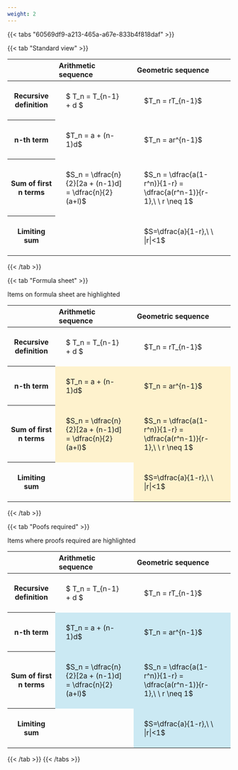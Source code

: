 ```yaml
---
weight: 2
---
```


{{< tabs "60569df9-a213-465a-a67e-833b4f818daf" >}}

{{< tab "Standard view" >}}

<style type="text/css">
#T_e19a2 th.col_heading {
  text-align: left;
  font-size: 1em;
}
#T_e19a2 td {
  text-align: left;
  font-size: 1em;
  padding: 1.5em;
}
</style>
<table id="T_e19a2">
  <thead>
    <tr>
      <th class="blank level0" >&nbsp;</th>
      <th id="T_e19a2_level0_col0" class="col_heading level0 col0" >Arithmetic sequence</th>
      <th id="T_e19a2_level0_col1" class="col_heading level0 col1" >Geometric sequence</th>
    </tr>
  </thead>
  <tbody>
    <tr>
      <th id="T_e19a2_level0_row0" class="row_heading level0 row0" >Recursive definition</th>
      <td id="T_e19a2_row0_col0" class="data row0 col0" >$ T_n = T_{n-1} + d $</td>
      <td id="T_e19a2_row0_col1" class="data row0 col1" >$T_n = rT_{n-1}$</td>
    </tr>
    <tr>
      <th id="T_e19a2_level0_row1" class="row_heading level0 row1" >n-th term</th>
      <td id="T_e19a2_row1_col0" class="data row1 col0" >$T_n = a + (n-1)d$</td>
      <td id="T_e19a2_row1_col1" class="data row1 col1" >$T_n = ar^{n-1}$</td>
    </tr>
    <tr>
      <th id="T_e19a2_level0_row2" class="row_heading level0 row2" >Sum of first n terms</th>
      <td id="T_e19a2_row2_col0" class="data row2 col0" >$S_n = \dfrac{n}{2}[2a + (n-1)d] = \dfrac{n}{2}(a+l)$</td>
      <td id="T_e19a2_row2_col1" class="data row2 col1" >$S_n = \dfrac{a(1-r^n)}{1-r} = \dfrac{a(r^n-1)}{r-1},\ \  r \neq 1$</td>
    </tr>
    <tr>
      <th id="T_e19a2_level0_row3" class="row_heading level0 row3" >Limiting sum</th>
      <td id="T_e19a2_row3_col0" class="data row3 col0" ></td>
      <td id="T_e19a2_row3_col1" class="data row3 col1" >$S=\dfrac{a}{1-r},\ \ |r|<1$</td>
    </tr>
  </tbody>
</table>
{{< /tab >}}

{{< tab "Formula sheet" >}}

Items on formula sheet are highlighted 
<br>
<style type="text/css">
#T_985e5 th.col_heading {
  text-align: left;
  font-size: 1em;
}
#T_985e5 td {
  text-align: left;
  font-size: 1em;
  padding: 1.5em;
}
#T_985e5_row0_col0, #T_985e5_row0_col1, #T_985e5_row3_col0 {
  background-color: rgba(0,0,0,0);
}
#T_985e5_row1_col0, #T_985e5_row1_col1, #T_985e5_row2_col0, #T_985e5_row2_col1, #T_985e5_row3_col1 {
  background-color: rgba(255,194,10, 0.2);
}
</style>
<table id="T_985e5">
  <thead>
    <tr>
      <th class="blank level0" >&nbsp;</th>
      <th id="T_985e5_level0_col0" class="col_heading level0 col0" >Arithmetic sequence</th>
      <th id="T_985e5_level0_col1" class="col_heading level0 col1" >Geometric sequence</th>
    </tr>
  </thead>
  <tbody>
    <tr>
      <th id="T_985e5_level0_row0" class="row_heading level0 row0" >Recursive definition</th>
      <td id="T_985e5_row0_col0" class="data row0 col0" >$ T_n = T_{n-1} + d $</td>
      <td id="T_985e5_row0_col1" class="data row0 col1" >$T_n = rT_{n-1}$</td>
    </tr>
    <tr>
      <th id="T_985e5_level0_row1" class="row_heading level0 row1" >n-th term</th>
      <td id="T_985e5_row1_col0" class="data row1 col0" >$T_n = a + (n-1)d$</td>
      <td id="T_985e5_row1_col1" class="data row1 col1" >$T_n = ar^{n-1}$</td>
    </tr>
    <tr>
      <th id="T_985e5_level0_row2" class="row_heading level0 row2" >Sum of first n terms</th>
      <td id="T_985e5_row2_col0" class="data row2 col0" >$S_n = \dfrac{n}{2}[2a + (n-1)d] = \dfrac{n}{2}(a+l)$</td>
      <td id="T_985e5_row2_col1" class="data row2 col1" >$S_n = \dfrac{a(1-r^n)}{1-r} = \dfrac{a(r^n-1)}{r-1},\ \  r \neq 1$</td>
    </tr>
    <tr>
      <th id="T_985e5_level0_row3" class="row_heading level0 row3" >Limiting sum</th>
      <td id="T_985e5_row3_col0" class="data row3 col0" ></td>
      <td id="T_985e5_row3_col1" class="data row3 col1" >$S=\dfrac{a}{1-r},\ \ |r|<1$</td>
    </tr>
  </tbody>
</table>
{{< /tab >}}

{{< tab "Poofs required" >}}

Items where proofs required are highlighted 
<br>
<style type="text/css">
#T_1d0dd th.col_heading {
  text-align: left;
  font-size: 1em;
}
#T_1d0dd td {
  text-align: left;
  font-size: 1em;
  padding: 1.5em;
}
#T_1d0dd_row0_col0, #T_1d0dd_row0_col1, #T_1d0dd_row3_col0 {
  background-color: rgba(0,0,0,0);
}
#T_1d0dd_row1_col0, #T_1d0dd_row1_col1, #T_1d0dd_row2_col0, #T_1d0dd_row2_col1, #T_1d0dd_row3_col1 {
  background-color: rgba(0,150,200, 0.2);
}
</style>
<table id="T_1d0dd">
  <thead>
    <tr>
      <th class="blank level0" >&nbsp;</th>
      <th id="T_1d0dd_level0_col0" class="col_heading level0 col0" >Arithmetic sequence</th>
      <th id="T_1d0dd_level0_col1" class="col_heading level0 col1" >Geometric sequence</th>
    </tr>
  </thead>
  <tbody>
    <tr>
      <th id="T_1d0dd_level0_row0" class="row_heading level0 row0" >Recursive definition</th>
      <td id="T_1d0dd_row0_col0" class="data row0 col0" >$ T_n = T_{n-1} + d $</td>
      <td id="T_1d0dd_row0_col1" class="data row0 col1" >$T_n = rT_{n-1}$</td>
    </tr>
    <tr>
      <th id="T_1d0dd_level0_row1" class="row_heading level0 row1" >n-th term</th>
      <td id="T_1d0dd_row1_col0" class="data row1 col0" >$T_n = a + (n-1)d$</td>
      <td id="T_1d0dd_row1_col1" class="data row1 col1" >$T_n = ar^{n-1}$</td>
    </tr>
    <tr>
      <th id="T_1d0dd_level0_row2" class="row_heading level0 row2" >Sum of first n terms</th>
      <td id="T_1d0dd_row2_col0" class="data row2 col0" >$S_n = \dfrac{n}{2}[2a + (n-1)d] = \dfrac{n}{2}(a+l)$</td>
      <td id="T_1d0dd_row2_col1" class="data row2 col1" >$S_n = \dfrac{a(1-r^n)}{1-r} = \dfrac{a(r^n-1)}{r-1},\ \  r \neq 1$</td>
    </tr>
    <tr>
      <th id="T_1d0dd_level0_row3" class="row_heading level0 row3" >Limiting sum</th>
      <td id="T_1d0dd_row3_col0" class="data row3 col0" ></td>
      <td id="T_1d0dd_row3_col1" class="data row3 col1" >$S=\dfrac{a}{1-r},\ \ |r|<1$</td>
    </tr>
  </tbody>
</table>
{{< /tab >}}
{{< /tabs >}}